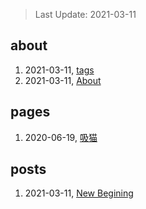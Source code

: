 > Last Update: 2021-03-11

## about
1. 2021-03-11, [tags](about/tags.md)
1. 2021-03-11, [About](about/me.md)
## pages
1. 2020-06-19, [吸猫](pages/吸猫.md)
## posts
1. 2021-03-11, [New Begining](posts/bookmarks.md)